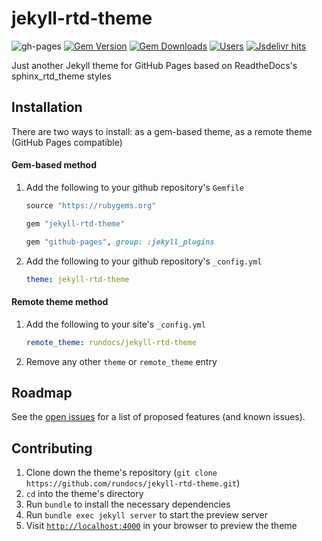 # jekyll-rtd-theme
![gh-pages](https://github.com/rundocs/jekyll-rtd-theme/workflows/gh-pages/badge.svg)
[![Gem Version](https://img.shields.io/gem/v/jekyll-rtd-theme)][gem]
[![Gem Downloads](https://img.shields.io/gem/dt/jekyll-rtd-theme)][gem]
[![Users](https://img.shields.io/endpoint?url=https://rundocs-analytics.glitch.me/shields)](https://github.com/rundocs/analytics)
[![Jsdelivr hits](https://data.jsdelivr.com/v1/package/gh/rundocs/static/badge)](https://cdn.jsdelivr.net/gh/rundocs/static/)

Just another Jekyll theme for GitHub Pages based on ReadtheDocs's sphinx_rtd_theme styles

## Installation
There are two ways to install: as a gem-based theme, as a remote theme (GitHub Pages compatible)

#### Gem-based method
1. Add the following to your github repository's `Gemfile`
    ```ruby
    source "https://rubygems.org"

    gem "jekyll-rtd-theme"

    gem "github-pages", group: :jekyll_plugins
    ```
2. Add the following to your github repository's `_config.yml`
    ```yml
    theme: jekyll-rtd-theme
    ```

#### Remote theme method
1. Add the following to your site's `_config.yml`
    ```yml
    remote_theme: rundocs/jekyll-rtd-theme
    ```
2. Remove any other `theme` or `remote_theme` entry


## Roadmap
See the [open issues][issues] for a list of proposed features (and known issues).


## Contributing
1. Clone down the theme's repository (`git clone https://github.com/rundocs/jekyll-rtd-theme.git`)
2. `cd` into the theme's directory
3. Run `bundle` to install the necessary dependencies
4. Run `bundle exec jekyll server` to start the preview server
5. Visit [`http://localhost:4000`](http://localhost:4000) in your browser to preview the theme


[gem]: https://rubygems.org/gems/jekyll-rtd-theme
[issues]: https://github.com/rundocs/jekyll-rtd-theme/issues

